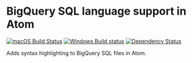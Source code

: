 # BigQuery SQL language support in Atom
[![macOS Build Status](https://travis-ci.org/shinichi-takii/atom-language-sql-bigquery.svg?branch=master)](https://travis-ci.org/shinichi-takii/atom-language-sql-bigquery)
[![Windows Build status](https://ci.appveyor.com/api/projects/status/gbk5xp59igsjb4k5/branch/master?svg=true)](https://ci.appveyor.com/project/shinichi-takii/atom-language-sql-bigquery/branch/master)
[![Dependency Status](https://david-dm.org/shinichi-takii/atom-language-sql-bigquery.svg)](https://david-dm.org/shinichi-takii/atom-language-sql-bigquery)

Adds syntax highlighting to BigQuery SQL files in Atom.
